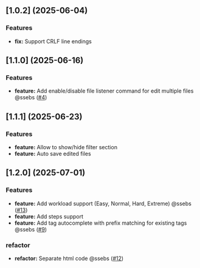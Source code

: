 ## [1.0.2] (2025-06-04)

### Features

* **fix:** Support CRLF line endings


## [1.1.0] (2025-06-16)


### Features

* **feature:** Add enable/disable file listener command for edit multiple files @ssebs ([#4](https://github.com/holooooo/markdown-kanban/pull/4))

## [1.1.1] (2025-06-23)

### Features

* **feature:** Allow to show/hide filter section
* **feature:** Auto save edited files

## [1.2.0] (2025-07-01)

### Features

* **feature:** Add workload support (Easy, Normal, Hard, Extreme) @ssebs ([#13](https://github.com/holooooo/markdown-kanban/issues/10))
* **feature:** Add steps support
* **feature:** Add tag autocomplete with prefix matching for existing tags @ssebs ([#9](https://github.com/holooooo/markdown-kanban/issues/9))

### refactor

* **refactor:** Separate html code @ssebs ([#12](https://github.com/holooooo/markdown-kanban/pull/12))